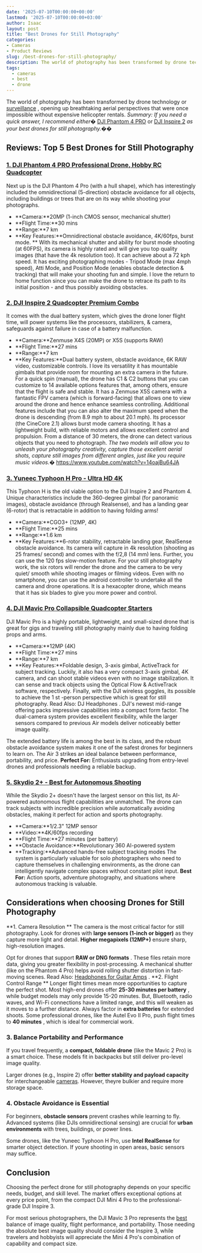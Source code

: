 ```yaml
---
date: '2025-07-10T00:00:00+00:00'
lastmod: '2025-07-10T00:00:00+03:00'
author: Isaac
layout: post
title: "Best Drones for Still Photography"
categories:
- Cameras
- Product Reviews
slug: /best-drones-for-still-photography/
description: The world of photography has been transformed by drone technology or
tags: 
  - cameras
  - best
  - drone
---
```

The world of photography has been transformed by drone technology or
[surveillance](https://www.brookings.edu/research/drones-and-aerial-surveillance-considerations-for-legislatures/)
, opening up breathtaking aerial perspectives that were once impossible without expensive helicopter rentals.
*Summary: If you need a quick answer, I recommend either�*
[DJI Phantom 4 PRO](https://www.amazon.com/dp/B08RCHDW96/?tag=p-policy-20)
or
[DJI Inspire 2](https://www.amazon.com/dp/B06X9DS9PH/?tag=p-policy-20)
*as your best drones for still photography.��*
## Reviews: Top 5 Best Drones for Still Photography
### [1. DJI Phantom 4 PRO Professional Drone, Hobby RC Quadcopter](https://www.amazon.com/dp/B08RCHDW96/?tag=p-policy-20)
Next up is the DJI Phantom 4 Pro (with a hull shape), which has interestingly included the omnidirectional (5-direction) obstacle avoidance for all objects, including buildings or trees that are on its way while shooting your photographs.
- **Camera:**20MP (1-inch CMOS sensor, mechanical shutter)
- **Flight Time:**30 mins
- **Range:**7 km
- **Key Features:**Omnidirectional obstacle avoidance, 4K/60fps, burst mode.
**
With its mechanical shutter and ability for burst mode shooting (at 60FPS), its camera is highly rated and will give you top quality images (that have the 4k resolution too). It can achieve about a 72 kph speed.
It has exciting photographing modes - Tripod Mode (max 4mph speed), Atti Mode, and Position Mode (enables obstacle detection & tracking) that will make your shooting fun and simple. I love the return to home function since you can make the drone to retrace its path to its initial position - and thus possibly avoiding obstacles.
### [2. DJI Inspire 2 Quadcopter Premium Combo](https://www.amazon.com/dp/B06X9DS9PH/?tag=p-policy-20)
It comes with the dual battery system, which gives the drone loner flight time, will power systems like the processors, stabilizers, & camera, safeguards against failure in case of a battery malfunction.
- **Camera:**Zenmuse X4S (20MP) or X5S (supports RAW)
- **Flight Time:**27 mins
- **Range:**7 km
- **Key Features:**Dual battery system, obstacle avoidance, 6K RAW video, customizable controls.
I love its versatility  it has mountable gimbals that provide room for mounting an extra camera in the future. For a quick spin (manual), the drone has C1 & C2 buttons that you can customize to 14 available options  features that, among others, ensure that the flight is safe and stable.
It has a Zenmuse X5S camera with a fantastic FPV camera (which is forward-facing) that allows one to view around the drone and hence enhance seamless controlling. Additional features include that you can also alter the maximum speed when the drone is descending (from 8.9 mph to about 20.1 mph).
Its processor (the CineCore 2.1) allows burst mode camera shooting. It has a lightweight build, with reliable motors and allows excellent control and propulsion. From a distance of 30 meters, the drone can detect various objects that you need to photograph.
*The two models will allow you to unleash your photography creativity, capture those excellent aerial shots, capture still images from different angles, just like you require music videos.�*
https://www.youtube.com/watch?v=14oajBu64JA
### [3. Yuneec Typhoon H Pro - Ultra HD 4K](https://www.amazon.com/dp/B01MQDQ7WR/?tag=p-policy-20)
This Typhoon H is the old viable option to the DJI Inspire 2 and Phantom 4. Unique characteristics include the 360-degree gimbal (for panoramic images), obstacle avoidance (through Realsense), and has a landing gear (6-rotor) that is retractable in addition to having folding arms!
- **Camera:**CGO3+ (12MP, 4K)
- **Flight Time:**25 mins
- **Range:**1.6 km
- **Key Features:**6-rotor stability, retractable landing gear, RealSense obstacle avoidance.
Its camera will capture in 4k resolution (shooting as 25 frames/ second) and comes with the f/2,8 (14 mm) lens. Further, you can use the 120 fps slow-motion feature.
For your still photography work, the six rotors will render the drone and the camera to be very quiet/ smooth while shooting images or filming videos.
Even with no smartphone, you can use the android controller to undertake all the camera and drone operations. It is a hexacopter drone, which means that it has six blades to give you more power and control.
### [4. DJI Mavic Pro Collapsible Quadcopter Starters](https://www.amazon.com/dp/B01M3NTMJR/?tag=p-policy-20)
DJI Mavic Pro is a highly portable, lightweight, and small-sized drone that is great for gigs and traveling still photography  mainly due to having folding props and arms.
- **Camera:**12MP (4K)
- **Flight Time:**27 mins
- **Range:**7 km
- **Key Features:**Foldable design, 3-axis gimbal, ActiveTrack for subject tracking.
Luckily, it also has a very compact 3-axis gimbal, 4K camera, and can shoot stable videos even with no image stabilization. It can sense and track objects using the Optical Flow & ActiveTrack software, respectively.
Finally, with the DJI wireless goggles, its possible to achieve the 1
st
-person perspective  which is great for still photography. Read Also:
DJ Headphones
.
DJI's newest mid-range offering packs impressive capabilities into a compact form factor. The dual-camera system provides excellent flexibility, while the larger sensors compared to previous Air models deliver noticeably better image quality.

The extended battery life is among the best in its class, and the robust obstacle avoidance system makes it one of the safest drones for beginners to learn on. The Air 3 strikes an ideal balance between performance, portability, and price.
**Perfect For:**
Enthusiasts upgrading from entry-level drones and professionals needing a reliable backup.
### [5. Skydio 2+ - Best for Autonomous Shooting](https://www.amazon.com/dp/B01M3NTMJR/?tag=p-policy-20)
While the Skydio 2+ doesn't have the largest sensor on this list, its AI-powered autonomous flight capabilities are unmatched. The drone can track subjects with incredible precision while automatically avoiding obstacles, making it perfect for action and sports photography.
- **Camera:**1/2.3" 12MP sensor
- **Video:**4K/60fps recording
- **Flight Time:**27 minutes (per battery)
- **Obstacle Avoidance:**Revolutionary 360 AI-powered system
- **Tracking:**Advanced hands-free subject tracking modes
The system is particularly valuable for solo photographers who need to capture themselves in challenging environments, as the drone can intelligently navigate complex spaces without constant pilot input.
**Best For:**
Action sports, adventure photography, and situations where autonomous tracking is valuable.
## Considerations when choosing Drones for Still Photography
**1. Camera Resolution **
The camera is the most critical factor for still photography. Look for drones with
**large sensors (1-inch or bigger)**
as they capture more light and detail.
**Higher megapixels (12MP+)**
ensure sharp, high-resolution images.

Opt for drones that support
**RAW or DNG formats**
. These files retain more data, giving you greater flexibility in post-processing. A mechanical shutter (like on the Phantom 4 Pro) helps avoid rolling shutter distortion in fast-moving scenes.
Read Also:
[Headphones for Guitar Amps](https://pestpolicy.com/best-headphones-for-guitar-amps/)
.
**2. Flight Control Range **
Longer flight times mean more opportunities to capture the perfect shot. Most high-end drones offer
**25-30 minutes per battery**
, while budget models may only provide 15-20 minutes.
But, Bluetooth, radio waves, and Wi-Fi connections have a limited range, and this will weaken as it moves to a further distance.
Always factor in
**extra batteries**
for extended shoots. Some professional drones, like the Autel Evo II Pro, push flight times to
**40 minutes**
, which is ideal for commercial work.
### **3. Balance Portability and Performance**
If you travel frequently, a
**compact, foldable drone**
(like the Mavic 2 Pro) is a smart choice. These models fit in backpacks but still deliver pro-level image quality.

Larger drones (e.g., Inspire 2) offer
**better stability and payload capacity**
for interchangeable [cameras](/posts/best-compact-cameras-under-300/). However, theyre bulkier and require more storage space.
### **4. Obstacle Avoidance is Essential**
For beginners,
**obstacle sensors**
prevent crashes while learning to fly. Advanced systems (like DJIs omnidirectional sensing) are crucial for
**urban environments**
with trees, buildings, or power lines.

Some drones, like the Yuneec Typhoon H Pro, use
**Intel RealSense**
for smarter object detection. If youre shooting in open areas, basic sensors may suffice.
## Conclusion
Choosing the perfect drone for still photography depends on your specific needs, budget, and skill level. The market offers exceptional options at every price point, from the compact DJI Mini 4 Pro to the professional-grade DJI Inspire 3.

For most serious photographers, the DJI Mavic 3 Pro represents the [best](/posts/best-point-and-shoot-camera-under-100/) balance of image quality, flight performance, and portability. Those needing the absolute best image quality should consider the Inspire 3, while travelers and hobbyists will appreciate the Mini 4 Pro's combination of capability and compact size.
